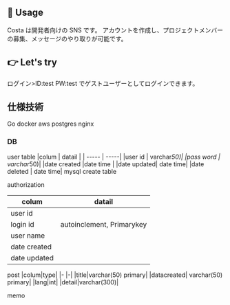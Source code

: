 ## 💬 Usage

Costa は開発者向けの SNS です。
アカウントを作成し、プロジェクトメンバーの募集、メッセージのやり取りが可能です。

## 👉 Let's try 　

ログイン>ID:test PW:test でゲストユーザーとしてログインできます。

## 仕様技術

Go docker aws postgres nginx

### DB

user table
|colum | datail |
| ----- | -----|
|user id | varchar*50)|
|pass word | varchar*50)|
|date created |date time |
|date updated| date time|
|date deleted | date time|
mysql
create table

authorization

| colum        | datail                    |
| ------------ | ------------------------- |
| user id      |                           |
| login id     | autoinclement, Primarykey |
| user name    |                           |
| date created |                           |
| date updated |                           |

post
|colum|type|
|- |-|
|title|varchar(50) primary|
|datacreated| varchar(50) primary|
|lang|int|
|detail|varchar(300)|

memo
